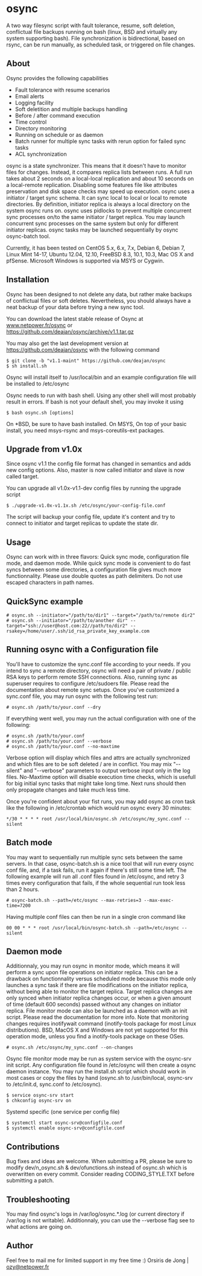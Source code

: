 osync
=====

A two way filesync script with fault tolerance, resume, soft deletion, conflictual file backups running on bash (linux, BSD and virtually any system supporting bash).
File synchronization is bidirectional, based on rsync, can be run manually, as scheduled task, or triggered on file changes.

## About

Osync provides the following capabilities
	
- Fault tolerance with resume scenarios
- Email alerts
- Logging facility
- Soft deletition and multiple backups handling
- Before / after command execution
- Time control
- Directory monitoring
- Running on schedule or as daemon
- Batch runner for multiple sync tasks with rerun option for failed sync tasks
- ACL synchronization

osync is a state synchronizer. This means that it doesn't have to monitor files for changes. Instead, it compares replica lists between runs.
A full run takes about 2 seconds on a local-local replication and about 10 seconds on a local-remote replication.
Disabling some features file like attributes preservation and disk space checks may speed up execution. 
osync uses a initiator / target sync schema. It can sync local to local or local to remote directories. By definition, initiator replica is always a local directory on the system osync runs on.
osync uses pidlocks to prevent multiple concurrent sync processes on/to the same initiator / target replica.
You may launch concurrent sync processes on the same system but only for different initiator replicas.
osync tasks may be launched sequentially by osync osync-batch tool.

Currently, it has been tested on CentOS 5.x, 6.x, 7.x, Debian 6, Debian 7, Linux Mint 14-17, Ubuntu 12.04, 12.10, FreeBSD 8.3, 10.1, 10.3, Mac OS X and pfSense.
Microsoft Windows is supported via MSYS or Cygwin.


## Installation

Osync has been designed to not delete any data, but rather make backups of conflictual files or soft deletes.
Nevertheless, you should always have a neat backup of your data before trying a new sync tool.

You can download the latest stable release of Osync at www.netpower.fr/osync or https://github.com/deajan/osync/archive/v1.1.tar.gz

You may also get the last development version at https://github.com/deajan/osync with the following command

	$ git clone -b "v1.1-maint" https://github.com/deajan/osync
	$ sh install.sh

Osync will install itself to /usr/local/bin and an example configuration file will be installed to /etc/osync

Osync needs to run with bash shell. Using any other shell will most probably result in errors.
If bash is not your default shell, you may invoke it using

	$ bash osync.sh [options]

On *BSD, be sure to have bash installed.
On MSYS, On top of your basic install, you need msys-rsync and msys-coreutils-ext packages.

## Upgrade from v1.0x

Since osync v1.1 the config file format has changed in semantics and adds new config options.
Also, master is now called initiator and slave is now called target.

You can upgrade all v1.0x-v1.1-dev config files by running the upgrade script

	$ ./upgrade-v1.0x-v1.1x.sh /etc/osync/your-config-file.conf

The script will backup your config file, update it's content and try to connect to initiator and target replicas to update the state dir.

## Usage

Osync can work with in three flavors: Quick sync mode, configuration file mode, and daemon mode.
While quick sync mode is convenient to do fast syncs between some directories, a configuration file gives much more functionnality.
Please use double quotes as path delimiters. Do not use escaped characters in path names.

QuickSync example
-----------------
	# osync.sh --initiator="/path/to/dir1" --target="/path/to/remote dir2"
	# osync.sh --initiator="/path/to/another dir" --target="ssh://user@host.com:22//path/to/dir2" --rsakey=/home/user/.ssh/id_rsa_private_key_example.com

Running osync with a Configuration file
---------------------------------------
You'll have to customize the sync.conf file according to your needs.
If you intend to sync a remote directory, osync will need a pair of private / public RSA keys to perform remote SSH connections.
Also, running sync as superuser requires to configure /etc/sudoers file.
Please read the documentation about remote sync setups.
Once you've customized a sync.conf file, you may run osync with the following test run:

	# osync.sh /path/to/your.conf --dry

If everything went well, you may run the actual configuration with one of the following:

	# osync.sh /path/to/your.conf
	# osync.sh /path/to/your.conf --verbose
	# osync.sh /path/to/your.conf --no-maxtime

Verbose option will display which files and attrs are actually synchronized and which files are to be soft deleted / are in conflict.
You may mix "--silent" and "--verbose" parameters to output verbose input only in the log files.
No-Maxtime option will disable execution time checks, which is usefull for big initial sync tasks that might take long time. Next runs should then only propagate changes and take much less time.

Once you're confident about your fist runs, you may add osync as cron task like the following in /etc/crontab which would run osync every 30 minutes:

	*/30 * * * * root /usr/local/bin/osync.sh /etc/osync/my_sync.conf --silent

Batch mode
----------

You may want to sequentially run multiple sync sets between the same servers. In that case, osync-batch.sh is a nice tool that will run every osync conf file, and, if a task fails,
run it again if there's still some time left.
The following example will run all .conf files found in /etc/osync, and retry 3 times every configuration that fails, if the whole sequential run took less than 2 hours.

	# osync-batch.sh --path=/etc/osync --max-retries=3 --max-exec-time=7200

Having multiple conf files can then be run in a single cron command like

	00 00 * * * root /usr/local/bin/osync-batch.sh --path=/etc/osync --silent

Daemon mode
-----------
Additionnaly, you may run osync in monitor mode, which means it will perform a sync upon file operations on initiator replica.
This can be a drawback on functionnality versus scheduled mode because this mode only launches a sync task if there are file modifications on the initiator replica, without being able to monitor the target replica.
Target replica changes are only synced when initiator replica changes occur, or when a given amount of time (default 600 seconds) passed without any changes on initiator replica.
File monitor mode can also be launched as a daemon with an init script. Please read the documentation for more info.
Note that monitoring changes requires inotifywait command (inotify-tools package for most Linux distributions).
BSD, MacOS X and Windows are not yet supported for this operation mode, unless you find a inotify-tools package on these OSes.

	# osync.sh /etc/osync/my_sync.conf --on-changes

Osync file monitor mode may be run as system service with the osync-srv init script. Any configuration file found in /etc/osync will then create a osync daemon instance.
You may run the install.sh script which should work in most cases or copy the files by hand (osync.sh to /usr/bin/local, osync-srv to /etc/init.d, sync.conf to /etc/osync).

	$ service osync-srv start
	$ chkconfig osync-srv on

Systemd specific (one service per config file)

	$ systemctl start osync-srv@configfile.conf
	$ systemctl enable osync-srv@configfile.conf

Contributions
-------------
Bug fixes and ideas are welcome. When submitting a PR, please be sure to modify dev/n_osync.sh & dev/ofunctions.sh instead of osync.sh which is overwritten on every commit.
Consider reading CODING_STYLE.TXT before submitting a patch.

Troubleshooting
---------------
You may find osync's logs in /var/log/osync.*.log (or current directory if /var/log is not writable).
Additionnaly, you can use the --verbose flag see to what actions are going on.

## Author

Feel free to mail me for limited support in my free time :)
Orsiris de Jong | ozy@netpower.fr
